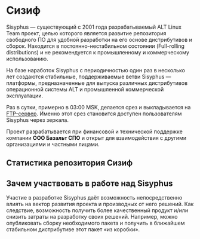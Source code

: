 # Сизиф

Sisyphus — существующий с 2001 года разрабатываемый ALT Linux Team проект, целью которого является развитие репозитория свободного ПО для удобной разработки на его основе дистрибутивов и сборок. Находится в постоянно-нестабильном состоянии (Full-rolling distributions) и не рекомендуется к промышленному и коммерческому использованию.

На базе наработок Sisyphus с периодичностью один раз в несколько лет создаются стабильные, поддерживаемые ветви Sisyphus — платформы, предназначенные для выпуска различных дистрибутивов операционной системы ALT и промышленной коммерческой эксплуатации.

Раз в сутки, примерно в 03:00 MSK, делается срез и выкладывается на [FTP-сервер](http://ftp.altlinux.org/pub/distributions/ALTLinux/Sisyphus/). Именно этот срез становится доступен пользователям Sisyphus через зеркала.

Проект разрабатывается при финансовой и технической поддержке компании **ООО Базальт СПО** и открыт для взаимодействия с другими организациями и частными лицами.

## Статистика репозитория Сизиф

<AGWSisyphusStats />

## Зачем участвовать в работе над Sisyphus

Участие в разработке Sisyphus даёт возможность непосредственно влиять на вектор развития проекта и производных от него решений. Как следствие, возможность получить более качественный продукт и/или снизить затраты на разработку своих решений. Например, можно опубликовать сборку необходимого пакета и получить в ближайшем стабильном дистрибутиве этот пакет «из коробки».
